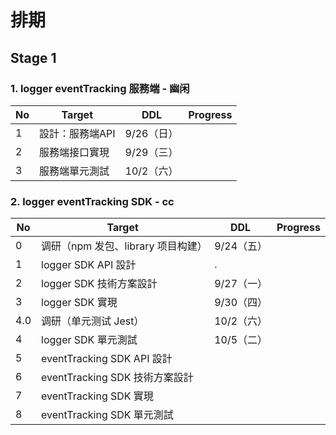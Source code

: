 # 排期

## Stage 1

### 1. logger eventTracking 服務端 - 幽闲

| No  | Target          | DDL        | Progress |
| --- | --------------- | ---------- | -------- |
| 1   | 設計：服務端API | 9/26（日） |          |
| 2   | 服務端接口實現  | 9/29（三） |          |
| 3   | 服務端單元測試  | 10/2（六） |          |

### 2. logger eventTracking SDK - cc

| No  | Target                             | DDL        | Progress |
| --- | ---------------------------------- | ---------- | -------- |
| 0   | 调研（npm 发包、library 项目构建） | 9/24（五） |          |
| 1   | logger SDK API 設計                | .          |          |
| 2   | logger SDK 技術方案設計            | 9/27（一） |          |
| 3   | logger SDK 實現                    | 9/30（四） |          |
| 4.0 | 调研（单元测试 Jest）              | 10/2（六） |          |
| 4   | logger SDK 單元測試                | 10/5（二） |          |
| 5   | eventTracking SDK API 設計         |            |          |
| 6   | eventTracking SDK 技術方案設計     |            |          |
| 7   | eventTracking SDK 實現             |            |          |
| 8   | eventTracking SDK 單元測試         |            |          |
